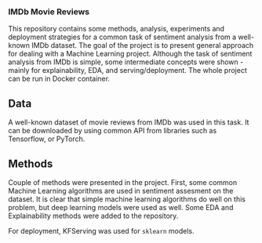 ### IMDb Movie Reviews

This repository contains some methods, analysis, experiments and deployment strategies for a common task of sentiment analysis from a well-known IMDb dataset.
The goal of the project is to present general approach for dealing with a Machine Learning project. Although the task of sentiment analysis from IMDb is simple, some intermediate
concepts were shown - mainly for explainability, EDA, and serving/deployment. The whole project can be run in Docker container.

## Data
A well-known dataset of movie reviews from IMDb was used in this task. It can be downloaded by using common API from libraries such as Tensorflow, or PyTorch.

## Methods
Couple of methods were presented in the project. First, some common Machine Learning algorithms are used in sentiment assesment on the dataset. It is clear that simple
machine learning algorithms do well on this problem, but deep learning models were used as well. Some EDA and Explainability methods were added to the repository.

For deployment, KFServing was used for `sklearn` models.

